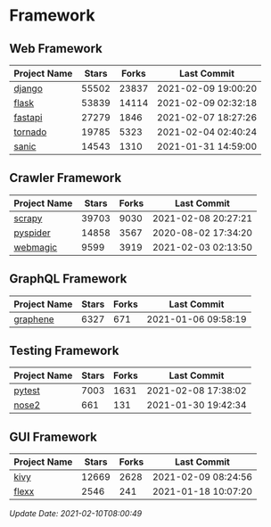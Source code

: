 # Framework

## Web Framework
| Project Name | Stars | Forks | Last Commit |
| ------------ | ----- | ----- | ----------- |
| [django](https://github.com/django/django) | 55502 | 23837 | 2021-02-09 19:00:20 |
| [flask](https://github.com/pallets/flask) | 53839 | 14114 | 2021-02-09 02:32:18 |
| [fastapi](https://github.com/tiangolo/fastapi) | 27279 | 1846 | 2021-02-07 18:27:26 |
| [tornado](https://github.com/tornadoweb/tornado) | 19785 | 5323 | 2021-02-04 02:40:24 |
| [sanic](https://github.com/sanic-org/sanic) | 14543 | 1310 | 2021-01-31 14:59:00 |

## Crawler Framework
| Project Name | Stars | Forks | Last Commit |
| ------------ | ----- | ----- | ----------- |
| [scrapy](https://github.com/scrapy/scrapy) | 39703 | 9030 | 2021-02-08 20:27:21 |
| [pyspider](https://github.com/binux/pyspider) | 14858 | 3567 | 2020-08-02 17:34:20 |
| [webmagic](https://github.com/code4craft/webmagic) | 9599 | 3919 | 2021-02-03 02:13:50 |

## GraphQL Framework
| Project Name | Stars | Forks | Last Commit |
| ------------ | ----- | ----- | ----------- |
| [graphene](https://github.com/graphql-python/graphene) | 6327 | 671 | 2021-01-06 09:58:19 |

## Testing Framework
| Project Name | Stars | Forks | Last Commit |
| ------------ | ----- | ----- | ----------- |
| [pytest](https://github.com/pytest-dev/pytest) | 7003 | 1631 | 2021-02-08 17:38:02 |
| [nose2](https://github.com/nose-devs/nose2) | 661 | 131 | 2021-01-30 19:42:34 |

## GUI Framework
| Project Name | Stars | Forks | Last Commit |
| ------------ | ----- | ----- | ----------- |
| [kivy](https://github.com/kivy/kivy) | 12669 | 2628 | 2021-02-09 08:24:56 |
| [flexx](https://github.com/flexxui/flexx) | 2546 | 241 | 2021-01-18 10:07:20 |

*Update Date: 2021-02-10T08:00:49*